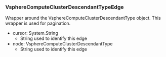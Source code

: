 ### VsphereComputeClusterDescendantTypeEdge
Wrapper around the VsphereComputeClusterDescendantType object. This wrapper is used for pagination.

- cursor: System.String
  - String used to identify this edge
- node: VsphereComputeClusterDescendantType
  - String used to identify this edge
